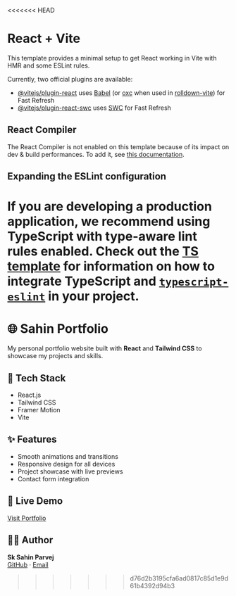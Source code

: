 <<<<<<< HEAD
# React + Vite

This template provides a minimal setup to get React working in Vite with HMR and some ESLint rules.

Currently, two official plugins are available:

- [@vitejs/plugin-react](https://github.com/vitejs/vite-plugin-react/blob/main/packages/plugin-react) uses [Babel](https://babeljs.io/) (or [oxc](https://oxc.rs) when used in [rolldown-vite](https://vite.dev/guide/rolldown)) for Fast Refresh
- [@vitejs/plugin-react-swc](https://github.com/vitejs/vite-plugin-react/blob/main/packages/plugin-react-swc) uses [SWC](https://swc.rs/) for Fast Refresh

## React Compiler

The React Compiler is not enabled on this template because of its impact on dev & build performances. To add it, see [this documentation](https://react.dev/learn/react-compiler/installation).

## Expanding the ESLint configuration

If you are developing a production application, we recommend using TypeScript with type-aware lint rules enabled. Check out the [TS template](https://github.com/vitejs/vite/tree/main/packages/create-vite/template-react-ts) for information on how to integrate TypeScript and [`typescript-eslint`](https://typescript-eslint.io) in your project.
=======
# 🌐 Sahin Portfolio

My personal portfolio website built with **React** and **Tailwind CSS** to showcase my projects and skills.

## 🚀 Tech Stack
- React.js
- Tailwind CSS
- Framer Motion
- Vite

## ✨ Features
- Smooth animations and transitions  
- Responsive design for all devices  
- Project showcase with live previews  
- Contact form integration  

## 🔗 Live Demo
[Visit Portfolio](https://sksahinparvej.github.io/Sahin-Portfolio)

## 🧑‍💻 Author
**Sk Sahin Parvej**  
[GitHub](https://github.com/SkSahinParvej2001) · [Email](mailto:sahinparvej2001@gmail.com)
>>>>>>> d76d2b3195cfa6ad0817c85d1e9d61b4392d94b3
